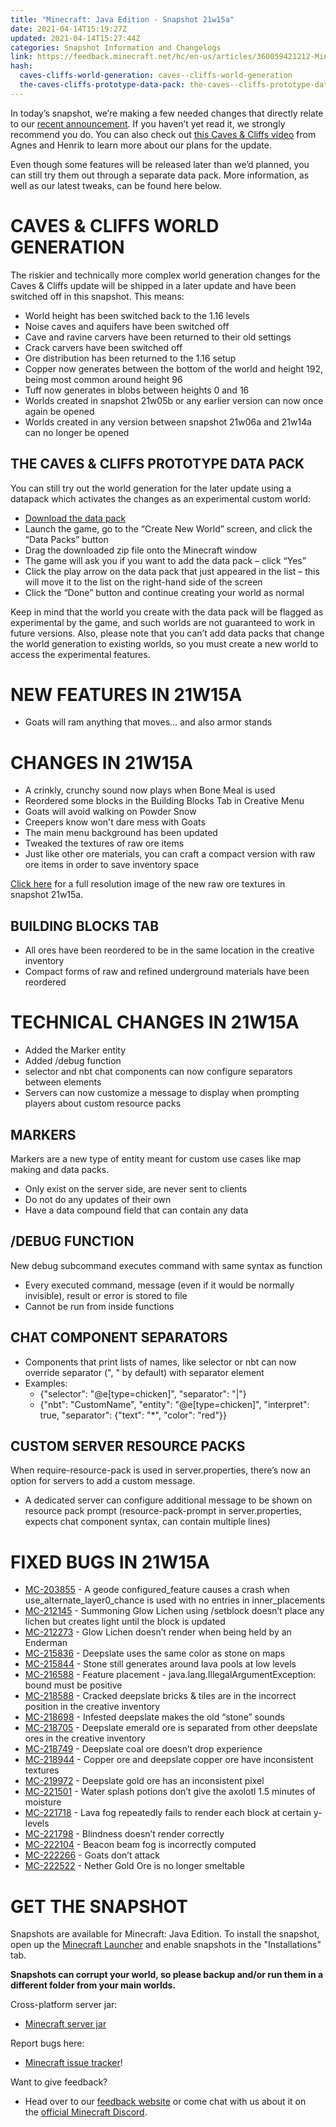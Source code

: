 ```yaml
---
title: "Minecraft: Java Edition - Snapshot 21w15a"
date: 2021-04-14T15:19:27Z
updated: 2021-04-14T15:27:44Z
categories: Snapshot Information and Changelogs
link: https://feedback.minecraft.net/hc/en-us/articles/360059421212-Minecraft-Java-Edition-Snapshot-21w15a
hash:
  caves-cliffs-world-generation: caves--cliffs-world-generation
  the-caves-cliffs-prototype-data-pack: the-caves--cliffs-prototype-data-pack
---
```


In today’s snapshot, we’re making a few needed changes that directly relate to our [recent announcement](https://www.minecraft.net/article/a-caves---cliffs-announcement.html). If you haven’t yet read it, we strongly recommend you do. You can also check out [this Caves & Cliffs video](https://youtu.be/6YgKUZnUyak) from Agnes and Henrik to learn more about our plans for the update.

Even though some features will be released later than we’d planned, you can still try them out through a separate data pack. More information, as well as our latest tweaks, can be found here below.

# CAVES & CLIFFS WORLD GENERATION

The riskier and technically more complex world generation changes for the Caves & Cliffs update will be shipped in a later update and have been switched off in this snapshot. This means:

- World height has been switched back to the 1.16 levels
- Noise caves and aquifers have been switched off
- Cave and ravine carvers have been returned to their old settings
- Crack carvers have been switched off
- Ore distribution has been returned to the 1.16 setup
- Copper now generates between the bottom of the world and height 192, being most common around height 96
- Tuff now generates in blobs between heights 0 and 16
- Worlds created in snapshot 21w05b or any earlier version can now once again be opened
- Worlds created in any version between snapshot 21w06a and 21w14a can no longer be opened

## THE CAVES & CLIFFS PROTOTYPE DATA PACK

You can still try out the world generation for the later update using a datapack which activates the changes as an experimental custom world:

- [Download the data pack](https://launcher.mojang.com/v1/objects/643b1f8f7f71c74ffc913e8572f52fd5bca88282/CavesAndCliffsPreview.zip)
- Launch the game, go to the “Create New World” screen, and click the “Data Packs” button
- Drag the downloaded zip file onto the Minecraft window
- The game will ask you if you want to add the data pack – click “Yes”
- Click the play arrow on the data pack that just appeared in the list – this will move it to the list on the right-hand side of the screen
- Click the “Done” button and continue creating your world as normal

Keep in mind that the world you create with the data pack will be flagged as experimental by the game, and such worlds are not guaranteed to work in future versions. Also, please note that you can’t add data packs that change the world generation to existing worlds, so you must create a new world to access the experimental features.

# NEW FEATURES IN 21W15A

- Goats will ram anything that moves… and also armor stands

# CHANGES IN 21W15A

- A crinkly, crunchy sound now plays when Bone Meal is used
- Reordered some blocks in the Building Blocks Tab in Creative Menu
- Goats will avoid walking on Powder Snow
- Creepers know won't dare mess with Goats
- The main menu background has been updated
- Tweaked the textures of raw ore items
- Just like other ore materials, you can craft a compact version with raw ore items in order to save inventory space

[Click here](https://images.ctfassets.net/8y6ykjruobr4/7nD9Gt9RNA0dKF8uqlfsQZ/2182c36a4e63d459fc5da4b0ce5a6f66/snapshot-21w15a-ore-texture-comparison-full.png) for a full resolution image of the new raw ore textures in snapshot 21w15a.

## BUILDING BLOCKS TAB

- All ores have been reordered to be in the same location in the creative inventory
- Compact forms of raw and refined underground materials have been reordered

# TECHNICAL CHANGES IN 21W15A

- Added the Marker entity
- Added /debug function
- selector and nbt chat components can now configure separators between elements
- Servers can now customize a message to display when prompting players about custom resource packs

## MARKERS

Markers are a new type of entity meant for custom use cases like map making and data packs.

- Only exist on the server side, are never sent to clients
- Do not do any updates of their own
- Have a data compound field that can contain any data

## /DEBUG FUNCTION

New debug subcommand executes command with same syntax as function

- Every executed command, message (even if it would be normally invisible), result or error is stored to file
- Cannot be run from inside functions

## CHAT COMPONENT SEPARATORS

- Components that print lists of names, like selector or nbt can now override separator (", " by default) with separator element
- Examples:
  - {"selector": "@e\[type=chicken\]", "separator": "\|"}
  - {"nbt": "CustomName", "entity": "@e\[type=chicken\]", "interpret": true, "separator": {"text": "\*", "color": "red"}}

## CUSTOM SERVER RESOURCE PACKS

When require-resource-pack is used in server.properties, there’s now an option for servers to add a custom message.

- A dedicated server can configure additional message to be shown on resource pack prompt (resource-pack-prompt in server.properties, expects chat component syntax, can contain multiple lines)

# FIXED BUGS IN 21W15A

- [MC-203855](https://bugs.mojang.com/browse/MC-203855) - A geode configured_feature causes a crash when use_alternate_layer0_chance is used with no entries in inner_placements
- [MC-212145](https://bugs.mojang.com/browse/MC-212145) - Summoning Glow Lichen using /setblock doesn’t place any lichen but creates light until the block is updated
- [MC-212273](https://bugs.mojang.com/browse/MC-212273) - Glow Lichen doesn’t render when being held by an Enderman
- [MC-215836](https://bugs.mojang.com/browse/MC-215836) - Deepslate uses the same color as stone on maps
- [MC-215844](https://bugs.mojang.com/browse/MC-215844) - Stone still generates around lava pools at low levels
- [MC-216588](https://bugs.mojang.com/browse/MC-216588) - Feature placement - java.lang.IllegalArgumentException: bound must be positive
- [MC-218588](https://bugs.mojang.com/browse/MC-218588) - Cracked deepslate bricks & tiles are in the incorrect position in the creative inventory
- [MC-218698](https://bugs.mojang.com/browse/MC-218698) - Infested deepslate makes the old “stone” sounds
- [MC-218705](https://bugs.mojang.com/browse/MC-218705) - Deepslate emerald ore is separated from other deepslate ores in the creative inventory
- [MC-218749](https://bugs.mojang.com/browse/MC-218749) - Deepslate coal ore doesn’t drop experience
- [MC-218944](https://bugs.mojang.com/browse/MC-218944) - Copper ore and deepslate copper ore have inconsistent textures
- [MC-219972](https://bugs.mojang.com/browse/MC-219972) - Deepslate gold ore has an inconsistent pixel
- [MC-221501](https://bugs.mojang.com/browse/MC-221501) - Water splash potions don’t give the axolotl 1.5 minutes of moisture
- [MC-221718](https://bugs.mojang.com/browse/MC-221718) - Lava fog repeatedly fails to render each block at certain y-levels
- [MC-221798](https://bugs.mojang.com/browse/MC-221798) - Blindness doesn’t render correctly
- [MC-222104](https://bugs.mojang.com/browse/MC-222104) - Beacon beam fog is incorrectly computed
- [MC-222266](https://bugs.mojang.com/browse/MC-222266) - Goats don’t attack
- [MC-222522](https://bugs.mojang.com/browse/MC-222522) - Nether Gold Ore is no longer smeltable

# GET THE SNAPSHOT

Snapshots are available for Minecraft: Java Edition. To install the snapshot, open up the [Minecraft Launcher](https://www.minecraft.net/download.html) and enable snapshots in the "Installations" tab.

**Snapshots can corrupt your world, so please backup and/or run them in a different folder from your main worlds.**

Cross-platform server jar:

- [Minecraft server jar](https://launcher.mojang.com/v1/objects/0a39422009a7aa01dd185043746c50dc909dc345/server.jar)

Report bugs here:

- [Minecraft issue tracker](https://bugs.mojang.com/browse/MC)!

Want to give feedback?

- Head over to our [feedback website](https://aka.ms/CavesCliffsFeedback?ref=minecraftnet) or come chat with us about it on the [official Minecraft Discord](https://discordapp.com/invite/minecraft).
